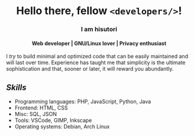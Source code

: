 <div align="center">

# **Hello there, fellow** `<developers/>`!

### I am hisutori

#### Web developer | GNU/Linux lover | Privacy enthusiast

</div>

I _try_ to build minimal and optimized code that can be easily maintained and will last over time. Experience has taught me that simplicity is the ultimate sophistication and that, sooner or later, it will reward you abundantly.

## _Skills_

- Programming languages: PHP, JavaScript, Python, Java
- Frontend: HTML, CSS
- Misc: SQL, JSON
- Tools: VSCode, GIMP, Inkscape
- Operating systems: Debian, Arch Linux
